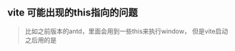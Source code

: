 ## vite 可能出现的this指向的问题
> 比如之前版本的antd，里面会用到一些this来执行window，
但是vite启动之后用的是<script type="module">，这会造成这些this指向错误
表现就是modal打开后关不掉
>
解决办法 我后来换的material-ui
### 运行原理
webpack ---> 先打包整理代码
vite-----> 使用原生浏览器的能力 server-ready--请求文件-->处理
